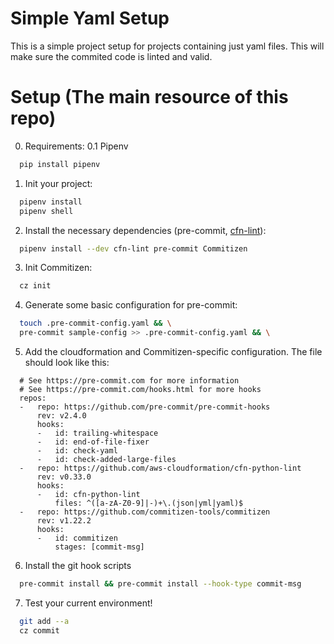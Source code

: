# Simple Yaml Setup

This is a simple project setup for projects containing just yaml files.
This will make sure the commited code is linted and valid.

# Setup (The main resource of this repo)

0. Requirements:
  0.1 Pipenv
  ```bash
    pip install pipenv
  ```

1. Init your project:
  ```bash
    pipenv install
    pipenv shell
  ```

2. Install the necessary dependencies (pre-commit, [cfn-lint](https://github.com/aws-cloudformation/cfn-python-lint)):
  ```bash
    pipenv install --dev cfn-lint pre-commit Commitizen
  ```

3. Init Commitizen:
  ```bash
    cz init
  ```

4. Generate some basic configuration for pre-commit:
  ```bash
    touch .pre-commit-config.yaml && \
    pre-commit sample-config >> .pre-commit-config.yaml && \
  ```

5. Add the cloudformation and Commitizen-specific configuration. The file should look like this:
  ```
    # See https://pre-commit.com for more information
    # See https://pre-commit.com/hooks.html for more hooks
    repos:
    -   repo: https://github.com/pre-commit/pre-commit-hooks
        rev: v2.4.0
        hooks:
        -   id: trailing-whitespace
        -   id: end-of-file-fixer
        -   id: check-yaml
        -   id: check-added-large-files
    -   repo: https://github.com/aws-cloudformation/cfn-python-lint
        rev: v0.33.0
        hooks:
        -   id: cfn-python-lint
            files: ^([a-zA-Z0-9]|-)+\.(json|yml|yaml)$
    -   repo: https://github.com/commitizen-tools/commitizen
        rev: v1.22.2
        hooks:
        -   id: commitizen
            stages: [commit-msg]
  ```

6. Install the git hook scripts
  ```bash
    pre-commit install && pre-commit install --hook-type commit-msg
  ```

7. Test your current environment!
  ```bash
    git add --a
    cz commit
  ```
